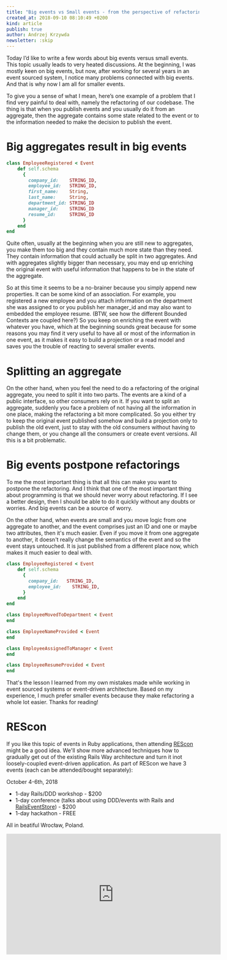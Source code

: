 ```yaml
---
title: "Big events vs Small events - from the perspective of refactoring"
created_at: 2018-09-10 08:10:49 +0200
kind: article
publish: true
author: Andrzej Krzywda
newsletter: :skip
---
```


Today I’d like to write a few words about big events versus small events. This topic usually leads to very heated discussions. At the beginning, I was mostly keen on big events, but now, after working for several years in an event sourced system, I notice many problems connected with big events. And that is why now I am all for smaller events.

<!-- more -->

To give you a sense of what I mean, here’s one example of a problem that I find very painful to deal with, namely the refactoring of our codebase. The thing is that when you publish events and you usually do it from an aggregate, then the aggregate contains some state related to the event or to the information needed to make the decision to publish the event.
 
# Big aggregates result in big events

```ruby
class EmployeeRegistered < Event
    def self.schema
      { 
        company_id:    STRING_ID,
        employee_id:   STRING_ID,
        first_name:    String,
        last_name:     String,
        department_id: STRING_ID
        manager_id:    STRING_ID
        resume_id:     STRING_ID
      }  
    end
end
```
 
Quite often, usually at the beginning when you are still new to aggregates, you make them too big and they contain much more state than they need. They contain information that could actually be split in two aggregates. And with aggregates slightly bigger than necessary, you may end up enriching the original event with useful information that happens to be in the state of the aggregate.

So at this time it seems to be a no-brainer because you simply append new properties. It can be some kind of an association. For example, you registered a new employee and you attach information on the department she was assigned to or you publish her manager_id and may also want to embedded the employee resume.  (BTW, see how the different Bounded Contexts are coupled here?) So you keep on enriching the event with whatever you have, which at the beginning sounds great because for some reasons you may find it very useful to have all or most of the information in one event, as it makes it easy to build a projection or a read model and saves you the trouble of reacting  to several smaller events.

# Splitting an aggregate

On the other hand, when you feel the need to do a refactoring of the original aggregate,  you need to split it into two parts. The events are a kind of a public interface, so other consumers rely on it. If you want to split an aggregate, suddenly you face a problem of not having all the information in one place, making the refactoring a bit more complicated. So you either try to keep the original event published somehow and build a projection only to publish the old event, just to stay with the old consumers without having to change them, or you change all the consumers or create event versions. All this is a bit problematic.

# Big events postpone refactorings

To me the most important thing is that all this can make you want to postpone the refactoring. And I think that one of the most important thing about programming is that we should never worry about refactoring. If I see a better design, then I  should be able to do it quickly without any doubts or worries. And big events can be a source of worry.

On the other hand, when events are small and you move logic from one aggregate to another, and the event comprises just an ID and one or maybe two attributes, then it's much easier. Even if you move it from one aggregate to another, it doesn't really change the semantics of the event and so the event stays untouched. It is just  published from a different place now, which makes it much easier to deal with.

```ruby
class EmployeeRegistered < Event
    def self.schema
      { 
        company_id:   STRING_ID,
        employee_id:    STRING_ID,
      }  
    end
end

class EmployeeMovedToDepartment < Event
end

class EmployeeNameProvided < Event
end

class EmployeeAssignedToManager < Event
end

class EmployeeResumeProvided < Event
end
```

That's the lesson I learned from my own mistakes made while working in event sourced systems or event-driven architecture. Based on my experience, I much prefer smaller events because they make refactoring a whole lot easier. Thanks for reading! 

# REScon

If you like this topic of events in Ruby applications, then attending [REScon](https://mailchi.mp/arkency/rescon/) might be a good idea. We'll show more advanced techniques how to gradually get out of the existing Rails Way architecture and turn it inot loosely-coupled event-driven application. As part of REScon we have 3 events (each can be attended/bought separately):

October 4-6th, 2018

- 1-day Rails/DDD workshop - $200
- 1-day conference (talks about using DDD/events with Rails and [RailsEventStore](http://railseventstore.org)) - $200
- 1-day hackathon - FREE

All in beatiful Wrocław, Poland.

<iframe width="560" height="315" src="https://www.youtube.com/embed/tCiLgbHGhnw" frameborder="0" allow="autoplay; encrypted-media" allowfullscreen></iframe>
